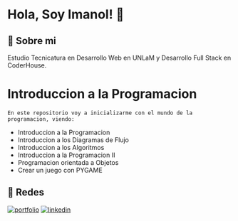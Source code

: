 

# Hola, Soy Imanol! 👋


## 🚀 Sobre mi
Estudio Tecnicatura en Desarrollo Web en UNLaM y Desarrollo Full Stack en CoderHouse. 

# Introduccion a la Programacion
    En este repositorio voy a inicializarme con el mundo de la programacion, viendo:
- Introduccion a la Programacion
- Introduccion a los Diagramas de Flujo
- Introduccion a los Algoritmos
- Introduccion a la Programacion II
- Programacion orientada a Objetos
- Crear un juego con PYGAME

## 🔗 Redes
[![portfolio](https://img.shields.io/badge/my_portfolio-000?style=for-the-badge&logo=ko-fi&logoColor=white)](https://www.linkedin.com/in/imanol-valenzuela-eguez/)
[![linkedin](https://img.shields.io/badge/linkedin-0A66C2?style=for-the-badge&logo=linkedin&logoColor=white)](https://www.linkedin.com/in/imanol-valenzuela-eguez/)